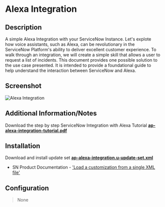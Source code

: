 # Alexa Integration

## Description

A simple Alexa Integration with your ServiceNow Instance. Let's explote how voice assistants, such as Alexa, can be revolutionary  in the ServiceNow Platform's ability to deliver excellent customer experience. To walk through an integration, we will create a simple skill that allows a user to request a list of incidents. This document provides one possible solution to the use case presented. It is intended to provide a foundational guide to help understand the interaction between ServiceNow and Alexa.
## Screenshot

![Alexa Integration](https://raw.githubusercontent.com/platform-experience/api-integration-library/master/ap-alexa-integration/src/ap-alexa-integration/images/ap-alexa-integration.png)

## Additional Information/Notes

Download the step by step ServiceNow Integration with Alexa Tutorial  **[ap-alexa-integration-tutorial.pdf](https://raw.githubusercontent.com/platform-experience/api-integration-library/master/ap-alexa-integration/src/ap-alexa-integration/ap-alexa-integration-tutorial.pdf)**

                                                                                                                        

## Installation

Download and install update set **[ap-alexa-integration.u-update-set.xml](https://github.com/platform-experience/api-integration-library/blob/master/src/ap-alexa-integration/ap-alexa-integration.u-update-set.xml)**

* SN Product Documentation - ['Load a customization from a single XML file'](https://docs.servicenow.com/bundle/kingston-application-development/page/build/system-update-sets/task/t_SaveAnUpdateSetAsAnXMLFile.html)

## Configuration

> None



 
